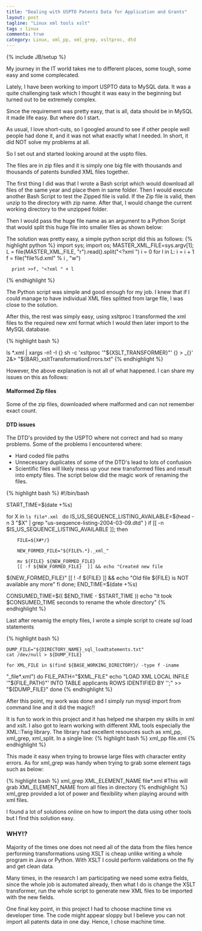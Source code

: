 ```yaml
---
title: "Dealing with USPTO Patents Data for Application and Grants"
layout: post
tagline: "Linux xml tools xslt"
tags : linux
comments: true
category: Linux, xml_pp, xml_grep, xsltproc, dtd
---
```

{% include JB/setup %}

My journey in the IT world takes me to different places, some tough, some easy 
and some complecated.

Lately, I have been working to import USPTO data to MySQL data. It was a quite 
challenging task which I thought it was easy in the beginning but turned out to 
be extremely complex.

Since the requirement was pretty easy, that is all, data should be in MySQL it 
made life easy. But where do I start.

As usual, I love short-cuts, so I googled around to see if other people well 
people had done it, and it was not what exactly what I needed. In short, it did 
NOT solve my problems at all.

So I set out and started looking around at the uspto files.

The files are in zip files and it is simply one big file with thousands and 
thousands of patents bundled XML files together.

The first thing I did was that I wrote a Bash script which would download all 
files of the same year and place them in same folder. Then I would execute 
another Bash Script to test the Zipped file is valid. If the Zip file is valid, 
then unzip to the directory with zip name. After that, I would change the 
current working directory to the unzipped folder.

Then I would pass the huge file name as an argument to a Python 
Script that would split this huge file into smaller files as shown below:

The solution was pretty easy, a simple python script did this as follows:
{% highlight python %}
  import sys;
  import os;
  MASTER_XML_FILE=sys.argv[1];
  L = file(MASTER_XML_FILE, "r").read().split("<?xml ")
  i = 0
  for l in L:
      i = i + 1
      f = file("file%d.xml" % i , "w")

      print >>f, "<?xml " + l

{% endhighlight %}

The Python script was simple and good enough for my job. I knew that if I could 
manage to have individual XML files splitted from large file, I was close to 
the solution.

After this, the rest was simply easy, using xsltproc I transformed the xml 
files to the required new xml format which I would then later import to the 
MySQL database.

{% highlight bash %}

ls *.xml | xargs -n1 -I {} sh -c 'xsltproc '"${XSLT_TRANSFORMER}"'  {} > _{}' 
2&> "${BAR}_xsltTransformationErrors.txt"
{% endhighlight %}

However, the above explanation is not all of what happened. I can share my 
issues on this as follows:

#### Malformed Zip files
Some of the zip files, downloaded where malformed and can not remember exact 
count.

#### DTD issues
The DTD's provided by the USPTO where not correct and had so many problems. 
Some of the problems I encountered where:

* Hard coded file paths
* Unnecessary duplicates of some of the DTD's lead to lots of confusion
* Scientific files will likely mess up your new transformed files and result 
into empty files. The script below did the magic work of renaming the files.

{% highlight bash %}
#!/bin/bash

START_TIME=$(date +%s)

 for X in `ls file*.xml `
   do
    IS_US_SEQUENCE_LISTING_AVAILABLE=$(head -n 3 "$X" | grep 
"us-sequence-listing-2004-03-09.dtd" )
    if [[ -n $IS_US_SEQUENCE_LISTING_AVAILABLE ]]; then

        FILE=${X#*/}

        NEW_FORMED_FILE="${FILE%.*}._xml_"

        mv ${FILE} ${NEW_FORMED_FILE}
        [[ -f ${NEW_FORMED_FILE}  ]] && echo "Created new file 
${NEW_FORMED_FILE}"
        [[ ! -f ${FILE} ]] && echo "Old file ${FILE} is NOT available any more"
    fi
   done;
END_TIME=$(date +%s)

CONSUMED_TIME=$(( $END_TIME - $START_TIME ))
echo "It took $CONSUMED_TIME seconds to rename the whole directory"
{% endhighlight %}

Last after renamig the empty files, I wrote a simple script to create sql load 
statements

{% highlight bash %}

    DUMP_FILE="${DIRECTORY_NAME}_sql_loadtatements.txt"
    cat /dev/null > ${DUMP_FILE}

    for XML_FILE in $(find ${BASE_WORKING_DIRECTORY}/ -type f -iname 
"_file*.xml")
    do
        FILE_PATH="$XML_FILE"
        echo "LOAD XML LOCAL INFILE '"${FILE_PATH}"' INTO TABLE applicants ROWS 
IDENTIFIED BY '<applicants>';" >> "${DUMP_FILE}"
    done
{% endhighlight %}

After this point, my work was done and I simply run mysql import from command 
line and it did the magic!!

It is fun to work in this project and it has helped me sharpen my skills in xml 
and xslt.
I also got to learn working with different XML tools especially the XML::Twig 
library. The library had excellent resources such as xml_pp, xml_grep, 
xml_split.
In a single line:
{% highlight bash %}
xml_pp file.xml
{% endhighlight %}

This made it easy when trying to browse large files with character entity 
errors.
As for xml_grep was handy when trying to grab some element tags such as below:

{% highlight bash %}
xml_grep XML_ELEMENT_NAME file*.xml 
#This will grab XML_ELEMENT_NAME from all files in directory
{% endhighlight %}
xml_grep provided a lot of power and flexibility when playing around with xml 
files.

I found a lot of solutions online on how to import the data using 
other tools but I find this solution easy.

### WHY!? 
Majority of the times one does not need all of the data from the files hence 
performing transformations using XSLT is cheap unlike writing a whole program 
in Java or Python. With XSLT I could perform validations on the fly and get 
clean data.

Many times, in the research I am participating we need some extra fields, since 
the whole job is automated already, then what I do is change the XSLT 
transformer, run the whole script to generate new XML files to be imported with 
the new fields.

One final key point, in this project I had to choose machine time vs developer 
time. The code might appear sloppy but I believe you can not import all patents 
data in one day. Hence, I chose machine time.
